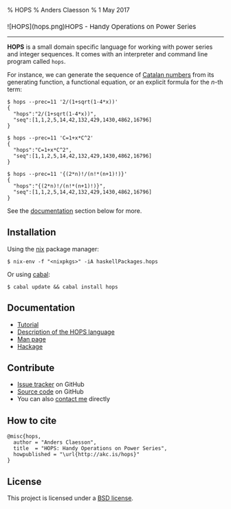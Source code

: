 % HOPS
% Anders Claesson
% 1 May 2017

<h1 style="font-weight:normal; font-size:15px;">
![HOPS](hops.png)HOPS - Handy Operations on Power Series
</h1>
<hr/>

**HOPS** is a small domain specific language for working with
power series and integer sequences. It comes with an interpreter and
command line program called `hops`.

For instance, we can generate the sequence of
[Catalan numbers](https://oeis.org/A000108) from its generating function,
a functional equation, or an explicit formula for the *n*-th term:

```
$ hops --prec=11 '2/(1+sqrt(1-4*x))'
{
  "hops":"2/(1+sqrt(1-4*x))",
  "seq":[1,1,2,5,14,42,132,429,1430,4862,16796]
}
```
```
$ hops --prec=11 'C=1+x*C^2'
{
  "hops":"C=1+x*C^2",
  "seq":[1,1,2,5,14,42,132,429,1430,4862,16796]
}
```
```
$ hops --prec=11 '{(2*n)!/(n!*(n+1)!)}'
{
  "hops":"{(2*n)!/(n!*(n+1)!)}",
  "seq":[1,1,2,5,14,42,132,429,1430,4862,16796]
}
```

See the [documentation](#documentation) section below for more.

## Installation

Using the [nix](https://nixos.org/nix/) package manager:

```
$ nix-env -f "<nixpkgs>" -iA haskellPackages.hops
```

Or using [cabal](https://www.haskell.org/cabal/):

```
$ cabal update && cabal install hops
```

## Documentation

- [Tutorial](tutorial/)
- [Description of the HOPS language](language/)
- [Man page](man/)
- [Hackage](http://hackage.haskell.org/package/hops)

## Contribute

- [Issue tracker](https://github.com/akc/hops/issues) on GitHub
- [Source code](https://github.com/akc/hops) on GitHub
- You can also [contact me](http://akc.is/contact/) directly

## How to cite

```
@misc{hops,
  author = "Anders Claesson",
  title  = "HOPS: Handy Operations on Power Series",
  howpublished = "\url{http://akc.is/hops}"
}
```

## License

This project is licensed under a
[BSD license](https://github.com/akc/hops/blob/master/LICENSE).
